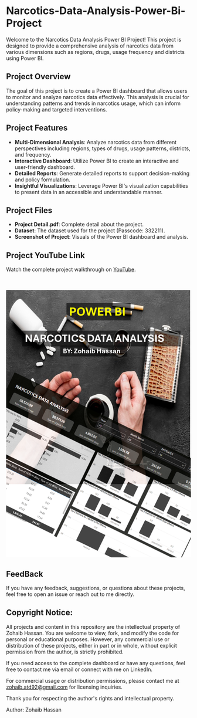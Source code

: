 # Narcotics-Data-Analysis-Power-Bi-Project
Welcome to the Narcotics Data Analysis Power BI Project! This project is designed to provide a comprehensive analysis of narcotics data from various dimensions such as regions, drugs, usage frequency and districts using Power BI.

## Project Overview

The goal of this project is to create a Power BI dashboard that allows users to monitor and analyze narcotics data effectively. This analysis is crucial for understanding patterns and trends in narcotics usage, which can inform policy-making and targeted interventions.

## Project Features

- **Multi-Dimensional Analysis**: Analyze narcotics data from different perspectives including regions, types of drugs, usage patterns, districts, and frequency.
- **Interactive Dashboard**: Utilize Power BI to create an interactive and user-friendly dashboard.
- **Detailed Reports**: Generate detailed reports to support decision-making and policy formulation.
- **Insightful Visualizations**: Leverage Power BI's visualization capabilities to present data in an accessible and understandable manner.

## Project Files

- **Project Detail.pdf**: Complete detail about the project.
- **Dataset**: The dataset used for the project (Passcode: 332211).
- **Screenshot of Project**: Visuals of the Power BI dashboard and analysis.

## Project YouTube Link

Watch the complete project walkthrough on [YouTube](https://www.youtube.com/watch?v=r924cCGnjhs).

<br> <br>
![Alt Text](screenshot.png)


## FeedBack
If you have any feedback, suggestions, or questions about these projects, feel free to open an issue or reach out to me directly.

## Copyright Notice: 

All projects and content in this repository are the intellectual property of Zohaib Hassan. You are welcome to view, fork, and modify the code for personal or educational purposes. However, any commercial use or distribution of these projects, either in part or in whole, without explicit permission from the author, is strictly prohibited.

If you need access to the complete dashboard or have any questions, feel free to contact me via email or connect with me on LinkedIn.

For commercial usage or distribution permissions, please contact me at zohaib.atd92@gmail.com for licensing inquiries.

Thank you for respecting the author's rights and intellectual property.

Author: Zohaib Hassan
